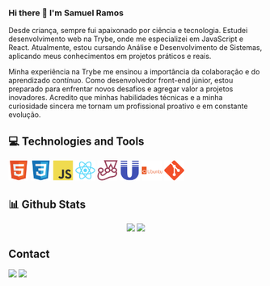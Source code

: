 ### Hi there 👋 I'm Samuel Ramos

Desde criança, sempre fui apaixonado por ciência e tecnologia. Estudei desenvolvimento web na Trybe, onde me especializei em JavaScript e React. Atualmente, estou cursando Análise e Desenvolvimento de Sistemas, aplicando meus conhecimentos em projetos práticos e reais.

Minha experiência na Trybe me ensinou a importância da colaboração e do aprendizado contínuo. Como desenvolvedor front-end júnior, estou preparado para enfrentar novos desafios e agregar valor a projetos inovadores. Acredito que minhas habilidades técnicas e a minha curiosidade sincera me tornam um profissional proativo e em constante evolução.


## 💻 Technologies and Tools

<p align="left">
  <img src="https://github.com/devicons/devicon/blob/master/icons/html5/html5-original.svg" alt="html5" width="40" height="40"/> 
  <img src="https://github.com/devicons/devicon/blob/master/icons/css3/css3-original.svg" alt="css3" width="40" height="40"/>
  <img src="https://raw.githubusercontent.com/devicons/devicon/master/icons/javascript/javascript-original.svg" alt="javascript" width="40" height="40"/>
  <img src="https://github.com/devicons/devicon/blob/master/icons/react/react-original.svg" alt="react" width="40" height="40"/>
  <img src="https://github.com/devicons/devicon/blob/master/icons/jest/jest-plain.svg" alt="jest" width="40" height="40"/>
  <img src="https://github.com/devicons/devicon/blob/master/icons/unix/unix-original.svg" alt="unix" width="40" height="40"/>
  <img src="https://github.com/devicons/devicon/blob/master/icons/ubuntu/ubuntu-plain-wordmark.svg" alt="ubuntu" width="40" height="40"/>
  <img src="https://github.com/devicons/devicon/blob/master/icons/git/git-original.svg" alt="git" width="40" height="40"/>
  


## 📊 Github Stats

<div align="center">
  <img height="155px" src="https://github-readme-stats.vercel.app/api?username=samuelramosdev&show_icons=true&theme=dracula&include_all_commits=true&count_private=true&icon_color=48cae4&title_color=D4D4D4&bg_color=1A1D21"/>
  <img height="155px" src="https://github-readme-stats.vercel.app/api/top-langs/?username=samuelramosdev&layout=compact&langs_count=7&theme=dracula&title_color=D4D4D4&bg_color=1A1D21"/>
</div>


## Contact

<div>
  <a href="https://www.linkedin.com/in/samuelramosdev/" target="_blank"><img src="https://img.shields.io/badge/-LinkedIn-%230077B5?style=for-the-badge&logo=linkedin&logoColor=white" target="_blank"></a> 
  <a href="mailto:[samuelramosdeveloper@gmail.com]"><img src="https://img.shields.io/badge/-Gmail-%23333?style=for-the-badge&logo=gmail&logoColor=white" target="_blank"></a>
 
</div>
